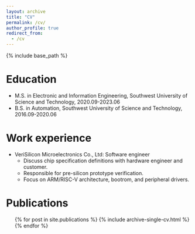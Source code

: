 ```yaml
---
layout: archive
title: "CV"
permalink: /cv/
author_profile: true
redirect_from:
  - /cv
---
```


{% include base_path %}

Education
======
* M.S. in Electronic and Information Engineering, Southwest University of Science and Technology, 2020.09-2023.06
* B.S. in Automation, Southwest University of Science and Technology, 2016.09-2020.06

Work experience
======
* VeriSilicon Microelectronics Co., Ltd: Software engineer
  * Discuss chip specification definitions with hardware engineer and customer.
  * Responsible for pre-silicon prototype verification.
  * Focus on ARM/RISC-V architecture, bootrom, and peripheral drivers.

Publications
======
  <ul>{% for post in site.publications %}
    {% include archive-single-cv.html %}
  {% endfor %}</ul>

